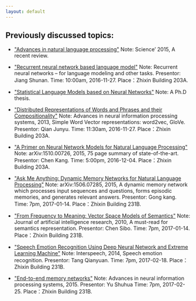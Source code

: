 ```yaml
---
layout: default
---
```


## Previously discussed topics:

- ["Advances in natural language processing"](http://science.sciencemag.org/content/349/6245/261)
Note: Science’ 2015, A recent review.

- ["Recurrent neural network based language model"](http://www.fit.vutbr.cz/research/groups/speech/publi/2010/mikolov_interspeech2010_IS100722.pdf)
Note: Recurrent neural networks – for language modeling and other tasks.
Presentor: Jiang Shunan.
Time: 10:00am, 2016-11-27.
Place：Zhixin Building 203A.

- ["Statistical Language Models based on Neural Networks"](http://www.fit.vutbr.cz/~imikolov/rnnlm/thesis.pdf)
Note: A Ph.D thesis.

- ["Distributed Representations of Words and Phrases and their Compositionality"](http://papers.nips.cc/paper/5021-distributed-representations-of-words-and-phrases-and-their-com.pdf)
Note: Advances in neural information processing systems, 2013, Simple Word Vector representations: word2vec, GloVe.
Presentor: Qian Junyu.
Time: 11:30am, 2016-11-27.
Place：Zhixin Building 203A.

- ["A Primer on Neural Network Models for Natural Language Processing"](https://arxiv.org/abs/1510.00726)
Note: arXiv:1510.00726, 2015, 75 page summary of state-of-the-art.
Presentor: Chen Kang.
Time: 5:00pm, 2016-12-04.
Place：Zhixin Building 203A.

- ["Ask Me Anything: Dynamic Memory Networks for Natural Language Processing"](http://arxiv.org/abs/1506.07285)
Note: arXiv:1506.07285, 2015, A dynamic memory network which processes input sequences and questions, forms episodic memories, and generates relevant answers.
Presentor: Gong kang. 
Time: 7pm, 2017-01-14.
Place：Zhixin Building 231B.

- ["From Frequency to Meaning: Vector Space Models of Semantics"](http://www.jair.org/media/2934/live-2934-4846-jair.pdf)
Note: Journal of artificial intelligence research, 2010, A must-read for semantics representation.
Presentor: Chen Sibo.
Time: 7pm, 2017-01-14.
Place：Zhixin Building 231B.

- ["Speech Emotion Recognition Using Deep Neural Network and Extreme Learning Machine"](https://www.microsoft.com/en-us/research/publication/speech-emotion-recognition-using-deep-neural-network-and-extreme-learning-machine/)
Note: Interspeech, 2014, Speech emotion recognition.
Presentor: Tang Qianyuan.
Time: 7pm, 2017-02-18.
Place：Zhixin Building 231B.

- ["End-to-end memory networks"](http://papers.nips.cc/paper/5846-end-to-end-memory-networks.pdf)
Note: Advances in neural information processing systems, 2015.
Presentor: Yu Shuhua Time: 7pm, 2017-02-25. 
Place：Zhixin Building 231B.

